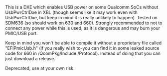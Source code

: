 This is a DXE which enables USB power on some Qualcomm SoCs without UsbPwrCtrlDxe in XBL (though seems like it may work even with UsbPwrCtrlDxe, but keep in mind it is really unlikely to happen). Tested on SDM636 (so should work on 630 and 660). Strongly recommended to not to connect any power while this is used, as it is dangerous and may burn your PMIC/USB port.

Keep in mind you won't be able to compile it without a proprietary file called "EFIPmicUsb.h" (if you really wish to-you can find it in some leaked source code for 660 in /QcomPkg/Include
/Protocol). Instead of doing that you can just download a release.

Deprecated, use at your own risk.
